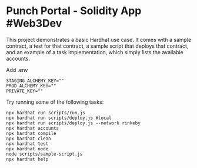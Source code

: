 # Punch Portal - Solidity App #Web3Dev

This project demonstrates a basic Hardhat use case. It comes with a sample contract, a test for that contract, a sample script that deploys that contract, and an example of a task implementation, which simply lists the available accounts.

Add .env
```shell
STAGING_ALCHEMY_KEY=""
PROD_ALCHEMY_KEY=""
PRIVATE_KEY=""
```

Try running some of the following tasks:

```shell
npx hardhat run scripts/run.js
npx hardhat run scripts/deploy.js #local
npx hardhat run scripts/deploy.js --network rinkeby
npx hardhat accounts
npx hardhat compile
npx hardhat clean
npx hardhat test
npx hardhat node
node scripts/sample-script.js
npx hardhat help
```
